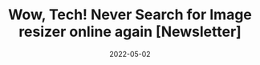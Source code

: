 ---
title: 'Wow, Tech! Never Search for Image resizer online again [Newsletter]'
description: 'So months ago, I found this really cool extension that does every small thing I need but had to search up… Like “PNG to JPEG converter”, etc. This little website - with an easy enough name to remember - comes in handy for those times.'
date: 2022-05-02
categories: []
external: 'https://newsletter.dhravya.dev/issues/wow-tech-by-dhravya-shah-never-search-for-image-resizer-online-again-1136371'
ogImage: ./wow-tech.jpg
time: 2
---
